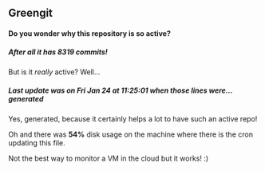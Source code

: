 ## Greengit

#### Do you wonder why this repository is so active?

##### After all it has 8319 commits!

But is it *really* active? Well...

##### Last update was on Fri Jan 24 at 11:25:01 when those lines were... generated

Yes, generated, because it certainly helps a lot to have such an active repo!

Oh and there was **54%** disk usage on the machine
where there is the cron updating this file.

Not the best way to monitor a VM in the cloud but it works! :)
